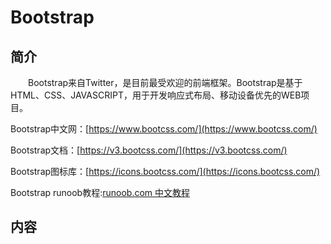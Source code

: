 # Bootstrap

## 简介
&#8195;&#8195;Bootstrap来自Twitter，是目前最受欢迎的前端框架。Bootstrap是基于HTML、CSS、JAVASCRIPT，用于开发响应式布局、移动设备优先的WEB项目。

Bootstrap中文网：[https://www.bootcss.com/](https://www.bootcss.com/)

Bootstrap文档：[https://v3.bootcss.com/](https://v3.bootcss.com/)

Bootstrap图标库：[https://icons.bootcss.com/](https://icons.bootcss.com/)

Bootstrap runoob教程:[runoob.com 中文教程](https://www.runoob.com/bootstrap/bootstrap-environment-setup.html)

## 内容

